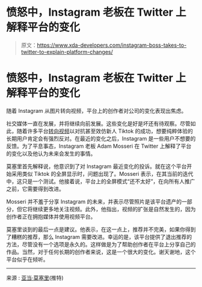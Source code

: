 # 愤怒中，Instagram 老板在 Twitter 上解释平台的变化

> 原文：<https://www.xda-developers.com/instagram-boss-takes-to-twitter-to-explain-platform-changes/>

# 愤怒中，Instagram 老板在 Twitter 上解释平台的变化

随着 Instagram 从图片转向视频，平台上的创作者对公司的变化表现出焦虑。

社交媒体一直在发展，并将继续向前发展。这些变化是好是坏还有待观察。尽管如此，随着许多平台[转向视频](https://www.xda-developers.com/instagram-updates-reels-templates/)以对抗甚至效仿新人 Tiktok 的成功，想要纯粹体验的长期用户肯定会有强烈反对。在最近的变化之后，Instagram 是一些用户不想要的反馈。为了平息事态，Instagram 老板 Adam Mosseri 在 Twitter 上解释了平台的变化以及他认为未来会发生的事情。

莫塞里首先解释说，他意识到了对 Instagram 最近变化的投诉。就在这个平台开始采用类似 Tiktok 的全屏显示时，问题出现了。Mosseri 表示，在其当前的迭代中，这只是一个测试。他接着说，平台上的全屏模式“还不太好”，在向所有人推广之前，它需要得到改进。

Mosseri 并不羞于分享 Instagram 的未来，并表示尽管照片是该平台遗产的一部分，但它将继续更多地关注视频。此外，他指出，视频的扩张是自然发生的，因为创作者正在拥抱媒体并使用视频平台。

莫塞里谈到的最后一点是建议。他表示，在这一点上，推荐并不完美，如果你得到了糟糕的推荐，那么 Instagram 需要改进。幸运的是，该平台提供了退出推荐的方法，尽管没有一个选项是永久的。这样做是为了帮助创作者在平台上分享自己的作品。当然，对于任何长期的创作者来说，这是一个很大的变化。谢天谢地，这个平台似乎在倾听。

* * *

来源 : [亚当·莫塞里](https://twitter.com/mosseri/status/1551890839584088065)(推特)